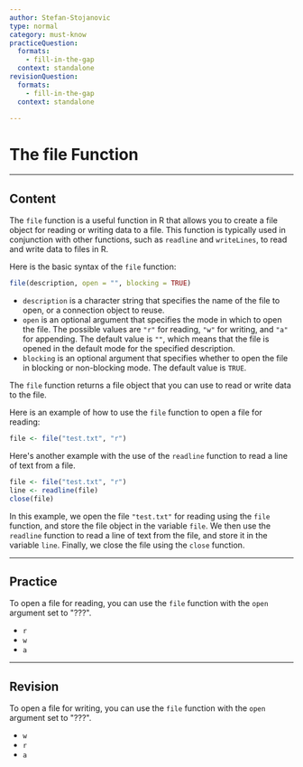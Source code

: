 ```yaml
---
author: Stefan-Stojanovic
type: normal
category: must-know
practiceQuestion:
  formats:
    - fill-in-the-gap
  context: standalone
revisionQuestion:
  formats:
    - fill-in-the-gap
  context: standalone

---
```


# The file Function

---

## Content

The `file` function is a useful function in R that allows you to create a file object for reading or writing data to a file. This function is typically used in conjunction with other functions, such as `readline` and `writeLines`, to read and write data to files in R.

Here is the basic syntax of the `file` function:
```r
file(description, open = "", blocking = TRUE)
```

- `description` is a character string that specifies the name of the file to open, or a connection object to reuse.
- `open` is an optional argument that specifies the mode in which to open the file. The possible values are `"r"` for reading, `"w"` for writing, and `"a"` for appending. The default value is `""`, which means that the file is opened in the default mode for the specified description.
- `blocking` is an optional argument that specifies whether to open the file in blocking or non-blocking mode. The default value is `TRUE`.

The `file` function returns a file object that you can use to read or write data to the file.

Here is an example of how to use the `file` function to open a file for reading:
```r
file <- file("test.txt", "r")
```

Here's another example with the use of the `readline` function to read a line of text from a file.
```r
file <- file("test.txt", "r")
line <- readline(file)
close(file)
```

In this example, we open the file `"test.txt"` for reading using the `file` function, and store the file object in the variable `file`. We then use the `readline` function to read a line of text from the file, and store it in the variable `line`. Finally, we close the file using the `close` function.

---
## Practice

To open a file for reading, you can use the `file` function with the `open` argument set to "???".

- `r`
- `w`
- `a`

---
## Revision

To open a file for writing, you can use the `file` function with the `open` argument set to "???".

- `w`
- `r`
- `a`